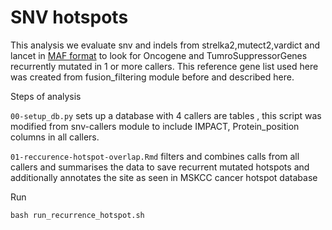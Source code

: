 # SNV hotspots

This analysis we evaluate snv and indels from strelka2,mutect2,vardict and lancet in [MAF format](https://docs.gdc.cancer.gov/Data/File_Formats/MAF_Format/) to look for Oncogene and TumroSuppressorGenes recurrently mutated in 1 or more callers. This reference gene list used here was created from fusion_filtering module before and described here. 

Steps of analysis

`00-setup_db.py` sets up a database with 4 callers are tables , this script was modified from snv-callers module to include IMPACT, Protein_position columns in all callers. 

`01-reccurence-hotspot-overlap.Rmd` filters and combines calls from all callers and summarises the data to save recurrent mutated hotspots and additionally annotates the site as seen in MSKCC cancer hotspot database

   
Run

```
bash run_recurrence_hotspot.sh 

```

